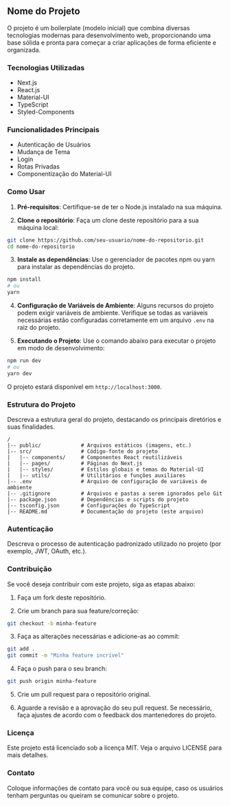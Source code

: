 ## Nome do Projeto

O projeto é um boilerplate (modelo inicial) que combina diversas tecnologias modernas para desenvolvimento web,
proporcionando uma base sólida e pronta para começar a criar aplicações de forma eficiente e organizada.

### Tecnologias Utilizadas

- Next.js
- React.js
- Material-UI
- TypeScript
- Styled-Components

### Funcionalidades Principais

- Autenticação de Usuários
- Mudança de Tema
- Login
- Rotas Privadas
- Componentização do Material-UI

### Como Usar

1. **Pré-requisitos**: Certifique-se de ter o Node.js instalado na sua máquina.

2. **Clone o repositório**: Faça um clone deste repositório para a sua máquina local:

```bash
git clone https://github.com/seu-usuario/nome-do-repositorio.git
cd nome-do-repositorio
```

3. **Instale as dependências**: Use o gerenciador de pacotes npm ou yarn para instalar as dependências do projeto.

```bash
npm install
# ou
yarn
```

4. **Configuração de Variáveis de Ambiente**: Alguns recursos do projeto podem exigir variáveis de ambiente. Verifique se todas as variáveis necessárias estão configuradas corretamente em um arquivo `.env` na raiz do projeto.

5. **Executando o Projeto**: Use o comando abaixo para executar o projeto em modo de desenvolvimento:

```bash
npm run dev
# ou
yarn dev
```

O projeto estará disponível em `http://localhost:3000`.

### Estrutura do Projeto

Descreva a estrutura geral do projeto, destacando os principais diretórios e suas finalidades.

```
/
|-- public/             # Arquivos estáticos (imagens, etc.)
|-- src/                # Código-fonte do projeto
|   |-- components/     # Componentes React reutilizáveis
|   |-- pages/          # Páginas do Next.js
|   |-- styles/         # Estilos globais e temas do Material-UI
|   |-- utils/          # Utilitários e funções auxiliares
|-- .env                # Arquivo de configuração de variáveis de ambiente
|-- .gitignore          # Arquivos e pastas a serem ignorados pelo Git
|-- package.json        # Dependências e scripts do projeto
|-- tsconfig.json       # Configurações do TypeScript
|-- README.md           # Documentação do projeto (este arquivo)
```

### Autenticação

Descreva o processo de autenticação padronizado utilizado no projeto (por exemplo, JWT, OAuth, etc.).

### Contribuição

Se você deseja contribuir com este projeto, siga as etapas abaixo:

1. Faça um fork deste repositório.

2. Crie um branch para sua feature/correção:

```bash
git checkout -b minha-feature
```

3. Faça as alterações necessárias e adicione-as ao commit:

```bash
git add .
git commit -m "Minha feature incrível"
```

4. Faça o push para o seu branch:

```bash
git push origin minha-feature
```

5. Crie um pull request para o repositório original.

6. Aguarde a revisão e a aprovação do seu pull request. Se necessário, faça ajustes de acordo com o feedback dos mantenedores do projeto.

### Licença

Este projeto está licenciado sob a licença MIT. Veja o arquivo LICENSE para mais detalhes.

### Contato

Coloque informações de contato para você ou sua equipe, caso os usuários tenham perguntas ou queiram se comunicar sobre o projeto.

